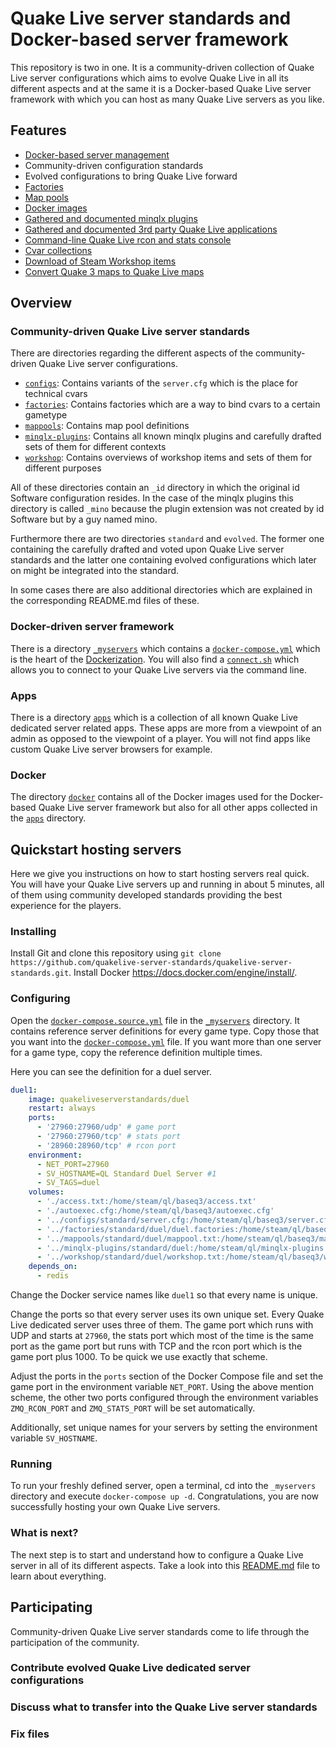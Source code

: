 # Quake Live server standards and Docker-based server framework

This repository is two in one. It is a community-driven collection of Quake Live server configurations which aims to evolve Quake Live in all its different aspects and at the same it is a Docker-based Quake Live server framework with which you can host as many Quake Live servers as you like.

## Features

- [Docker-based server management](https://github.com/quakelive-server-standards/quakelive-server-standards/tree/master/_myservers)
- Community-driven configuration standards
- Evolved configurations to bring Quake Live forward
- [Factories](https://github.com/quakelive-server-standards/quakelive-server-standards/tree/master/factories)
- [Map pools](https://github.com/quakelive-server-standards/quakelive-server-standards/tree/master/mappools)
- [Docker images](https://github.com/quakelive-server-standards/quakelive-server-standards/tree/master/docker)
- [Gathered and documented minqlx plugins](https://github.com/quakelive-server-standards/quakelive-server-standards/tree/master/minqlx-plugins/_plugins)
- [Gathered and documented 3rd party Quake Live applications](https://github.com/quakelive-server-standards/quakelive-server-standards/tree/master/apps)
- [Command-line Quake Live rcon and stats console](https://github.com/quakelive-server-standards/quakelive-server-standards/tree/master/_myservers#accessing-your-quake-live-servers-remotely-with-ql-console)
- [Cvar collections](https://github.com/quakelive-server-standards/quakelive-server-standards/blob/master/factories/cvars.md)
- [Download of Steam Workshop items](https://github.com/quakelive-server-standards/quakelive-server-standards/tree/master/workshop#download-a-workshop-item)
- [Convert Quake 3 maps to Quake Live maps](https://github.com/quakelive-server-standards/quakelive-server-standards/tree/master/workshop#convert-a-quake-3-map-to-a-quake-live-map)

## Overview

### Community-driven Quake Live server standards

There are directories regarding the different aspects of the community-driven Quake Live server configurations.

- [`configs`](https://github.com/quakelive-server-standards/quakelive-server-standards/tree/master/configs): Contains variants of the `server.cfg` which is the place for technical cvars
- [`factories`](https://github.com/quakelive-server-standards/quakelive-server-standards/tree/master/factories): Contains factories which are a way to bind cvars to a certain gametype
- [`mappools`](https://github.com/quakelive-server-standards/quakelive-server-standards/tree/master/mappools): Contains map pool definitions
- [`minqlx-plugins`](https://github.com/quakelive-server-standards/quakelive-server-standards/tree/master/minqlx-plugins): Contains all known minqlx plugins and carefully drafted sets of them for different contexts
- [`workshop`](https://github.com/quakelive-server-standards/quakelive-server-standards/tree/master/workshop): Contains overviews of workshop items and sets of them for different purposes

All of these directories contain an `_id` directory in which the original id Software configuration resides. In the case of the minqlx plugins this directory is called `_mino` because the plugin extension was not created by id Software but by a guy named mino.

Furthermore there are two directories `standard` and `evolved`. The former one containing the carefully drafted and voted upon Quake Live server standards and the latter one containing evolved configurations which later on might be integrated into the standard.

In some cases there are also additional directories which are explained in the corresponding README.md files of these.

### Docker-driven server framework

There is a directory [`_myservers`](https://github.com/quakelive-server-standards/quakelive-server-standards/tree/master/_myservers) which contains a [`docker-compose.yml`](https://github.com/quakelive-server-standards/quakelive-server-standards/blob/master/_myservers/docker-compose.yml) which is the heart of the [Dockerization](https://www.docker.com). You will also find a [`connect.sh`](https://github.com/quakelive-server-standards/quakelive-server-standards/blob/master/_myservers/connect.sh) which allows you to connect to your Quake Live servers via the command line.

### Apps

There is a directory [`apps`](https://github.com/quakelive-server-standards/quakelive-server-standards/tree/master/apps) which is a collection of all known Quake Live dedicated server related apps. These apps are more from a viewpoint of an admin as opposed to the viewpoint of a player. You will not find apps like custom Quake Live server browsers for example.

### Docker

The directory [`docker`](https://github.com/quakelive-server-standards/quakelive-server-standards/tree/master/docker) contains all of the Docker images used for the Docker-based Quake Live server framework but also for all other apps collected in the [`apps`](https://github.com/quakelive-server-standards/quakelive-server-standards/tree/master/apps) directory.

## Quickstart hosting servers

Here we give you instructions on how to start hosting servers real quick. You will have your Quake Live servers up and running in about 5 minutes, all of them using community developed standards providing the best experience for the players.

### Installing

Install Git and clone this repository using `git clone https://github.com/quakelive-server-standards/quakelive-server-standards.git`. Install Docker https://docs.docker.com/engine/install/.

### Configuring

Open the [`docker-compose.source.yml`](https://github.com/quakelive-server-standards/quakelive-server-standards/blob/master/_myservers/docker-compose.source.yml) file in the [`_myservers`](https://github.com/quakelive-server-standards/quakelive-server-standards/tree/master/_myservers) directory. It contains reference server definitions for every game type. Copy those that you want into the [`docker-compose.yml`](https://github.com/quakelive-server-standards/quakelive-server-standards/blob/master/_myservers/docker-compose.yml) file. If you want more than one server for a game type, copy the reference definition multiple times.

Here you can see the definition for a duel server.

```yml
duel1:
    image: quakeliveserverstandards/duel
    restart: always
    ports:
      - '27960:27960/udp' # game port
      - '27960:27960/tcp' # stats port
      - '28960:28960/tcp' # rcon port
    environment:
      - NET_PORT=27960
      - SV_HOSTNAME=QL Standard Duel Server #1
      - SV_TAGS=duel
    volumes:
      - './access.txt:/home/steam/ql/baseq3/access.txt'
      - './autoexec.cfg:/home/steam/ql/baseq3/autoexec.cfg'
      - '../configs/standard/server.cfg:/home/steam/ql/baseq3/server.cfg'
      - '../factories/standard/duel/duel.factories:/home/steam/ql/baseq3/scripts/duel.factories'
      - '../mappools/standard/duel/mappool.txt:/home/steam/ql/baseq3/mappool.txt'
      - '../minqlx-plugins/standard/duel:/home/steam/ql/minqlx-plugins'
      - '../workshop/standard/duel/workshop.txt:/home/steam/ql/baseq3/workshop.txt'
    depends_on: 
      - redis
```

Change the Docker service names like `duel1` so that every name is unique.

Change the ports so that every server uses its own unique set. Every Quake Live dedicated server uses three of them. The game port which runs with UDP and starts at `27960`, the stats port which most of the time is the same port as the game port but runs with TCP and the rcon port which is the game port plus 1000. To be quick we use exactly that scheme.

Adjust the ports in the `ports` section of the Docker Compose file and set the game port in the environment variable `NET_PORT`. Using the above mention scheme, the other two ports configured through the environment variables `ZMQ_RCON_PORT` and `ZMQ_STATS_PORT` will be set automatically.

Additionally, set unique names for your servers by setting the environment variable `SV_HOSTNAME`.

### Running

To run your freshly defined server, open a terminal, cd into the `_myservers` directory and execute `docker-compose up -d`. Congratulations, you are now successfully hosting your own Quake Live servers.

### What is next?

The next step is to start and understand how to configure a Quake Live server in all of its different aspects. Take a look into this [README.md](https://github.com/quakelive-server-standards/quakelive-server-standards/tree/master/_myservers#readme) file to learn about everything.

## Participating

Community-driven Quake Live server standards come to life through the participation of the community.

### Contribute evolved Quake Live dedicated server configurations

### Discuss what to transfer into the Quake Live server standards

### Fix files
